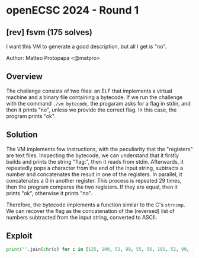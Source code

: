 # openECSC 2024 - Round 1

## [rev] fsvm (175 solves)

I want this VM to generate a good description, but all I get is "no".

Author: Matteo Protopapa <@matpro>

## Overview

The challenge consists of two files: an ELF that implements a virtual machine and a binary file containing a bytecode. If we run the challenge with the command `./vm bytecode`, the progaram asks for a flag in stdin, and then it prints "no", unless we provide the correct flag. In this case, the program prints "ok".

## Solution

The VM implements few instructions, with the peculiarity that the "registers" are text files. Inspecting the bytecode, we can understand that it firstly builds and prints the string "flag:", then it reads from stdin. Afterwards, it repeatedly pops a character from the end of the input string, subtracts a number and concatenates the result in one of the registers. In parallel, it concatenates a 0 in another register. This process is repeated 29 times, then the program compares the two registers. If they are equal, then it prints "ok", otherwise it prints "no".

Therefore, the bytecode implements a function similar to the C's `strncmp`. We can recover the flag as the concatenation of the (reversed) list of numbers subtracted from the input string, converted to ASCII.

## Exploit

```python
print(''.join(chr(c) for c in [125, 100, 52, 99, 55, 56, 101, 52, 99, 109, 118, 121, 115, 97, 101, 114, 101, 112, 117, 115, 123, 67, 83, 67, 69, 110, 101, 112, 111][::-1]))
```

